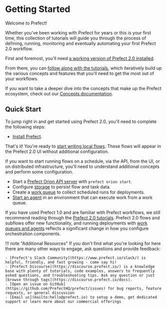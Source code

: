 # Getting Started

Welcome to Prefect!  

Whether you've been working with Prefect for years or this is your first time, this collection of tutorials will guide you through the process of defining, running, monitoring and eventually automating your first Prefect 2.0 workflow.  

First and foremost, you'll need [a working version of Prefect 2.0 installed](installation.md).  

From there, you can [follow along with the tutorials](/tutorials/first-steps/), which iteratively build up the various concepts and features that you'll need to get the most out of your workflows.  

If you want to take a deeper dive into the concepts that make up the Prefect ecosystem, check out our [Concepts documentation](/concepts/overview).

## Quick Start

To jump right in and get started using Prefect 2.0, you'll need to complete the following steps:

- [Install Prefect](/getting-started/installation/).

That's it! You're ready to [start writing local flows](/tutorials/first-steps/). These flows will appear in the Prefect 2.0 UI without additional configuration.

If you want to start running flows on a schedule, via the API, from the UI, or on distributed infrastructure, you'll need to understand additional concepts and perform some configuration.

- Start a [Prefect Orion API server](/ui/overview/) with `prefect orion start`.
- Configure [storage](/concepts/storage/) to persist flow and task data.
- Create a [work queue](/concepts/work-queues/#work-queue-overview) to collect scheduled runs for deployments.
- [Start an agent](/concepts/work-queues/#agent-overview) in an environment that can execute work from a work queue.

If you have used Prefect 1.0 and are familiar with Prefect workflows, we still recommend reading through the [Prefect 2.0 tutorials](/tutorials/first-steps/). Prefect 2.0 flows and subflows offer new functionality, and running deployments with [work queues and agents](/tutorials/deployments/) reflects a significant change in how you configure orchestration components.

!!! note "Additional Resources"
    If you don't find what you're looking for here there are many other ways to engage, ask questions and provide feedback:

    - [Prefect's Slack Community](https://www.prefect.io/slack/) is helpful, friendly, and fast growing - come say hi!
    - [Prefect Discourse](https://discourse.prefect.io/) is a knowledge base with plenty of tutorials, code examples, answers to frequently asked questions, and troubleshooting tips. Ask any question or just [browse through tags](https://discourse.prefect.io/docs).
    - [Open an issue on GitHub](https://github.com/PrefectHQ/prefect/issues) for bug reports, feature requests, or general discussion
    - [Email us](mailto:hello@prefect.io) to setup a demo, get dedicated support or learn more about our commercial offerings
